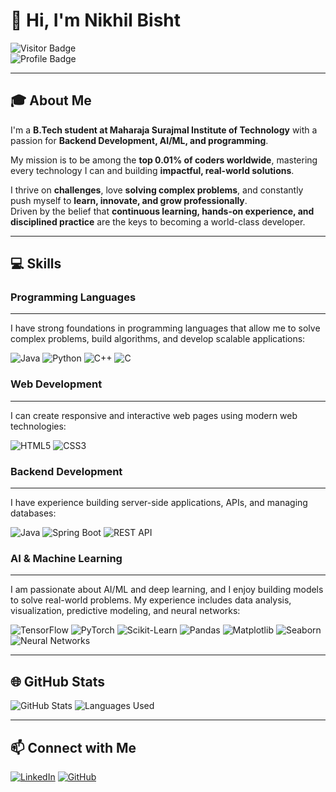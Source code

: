 # 👋 Hi, I'm Nikhil Bisht
![Visitor Badge](https://visitor-badge.laobi.icu/badge?page_id=THE-NIKHIL07.THE-NIKHIL07)  
![Profile Badge](https://img.shields.io/badge/Student-Maharaja_Surajmal_Institute_of_Tech-blue)

---

## 🎓 About Me
I'm a **B.Tech student at Maharaja Surajmal Institute of Technology** with a passion for **Backend Development, AI/ML, and programming**.  

My mission is to be among the **top 0.01% of coders worldwide**, mastering every technology I can and building **impactful, real-world solutions**.  

I thrive on **challenges**, love **solving complex problems**, and constantly push myself to **learn, innovate, and grow professionally**.  
Driven by the belief that **continuous learning, hands-on experience, and disciplined practice** are the keys to becoming a world-class developer.

---

## 💻 Skills

### Programming Languages
---
I have strong foundations in programming languages that allow me to solve complex problems, build algorithms, and develop scalable applications:  

![Java](https://img.shields.io/badge/Java-ED8B00?style=for-the-badge&logo=java&logoColor=white)
![Python](https://img.shields.io/badge/Python-3776AB?style=for-the-badge&logo=python&logoColor=white)
![C++](https://img.shields.io/badge/C++-00599C?style=for-the-badge&logo=c%2B%2B&logoColor=white)
![C](https://img.shields.io/badge/C-00599C?style=for-the-badge&logo=c&logoColor=white)

### Web Development
---
I can create responsive and interactive web pages using modern web technologies:  

![HTML5](https://img.shields.io/badge/HTML5-E34F26?style=for-the-badge&logo=html5&logoColor=white)
![CSS3](https://img.shields.io/badge/CSS3-1572B6?style=for-the-badge&logo=css3&logoColor=white)

### Backend Development
---
I have experience building server-side applications, APIs, and managing databases:  

![Java](https://img.shields.io/badge/Java-ED8B00?style=for-the-badge&logo=java&logoColor=white)
![Spring Boot](https://img.shields.io/badge/Spring_Boot-6DB33F?style=for-the-badge&logo=spring&logoColor=white)
![REST API](https://img.shields.io/badge/REST_API-000000?style=for-the-badge)

### AI & Machine Learning
---
I am passionate about AI/ML and deep learning, and I enjoy building models to solve real-world problems. My experience includes data analysis, visualization, predictive modeling, and neural networks:  

![TensorFlow](https://img.shields.io/badge/TensorFlow-FF6F00?style=for-the-badge&logo=tensorflow&logoColor=white)
![PyTorch](https://img.shields.io/badge/PyTorch-EE4C2C?style=for-the-badge&logo=PyTorch&logoColor=white)
![Scikit-Learn](https://img.shields.io/badge/Scikit--Learn-F7931E?style=for-the-badge&logo=scikit-learn&logoColor=white)
![Pandas](https://img.shields.io/badge/Pandas-150458?style=for-the-badge&logo=pandas&logoColor=white)
![Matplotlib](https://img.shields.io/badge/Matplotlib-FF5733?style=for-the-badge&logo=matplotlib&logoColor=white)
![Seaborn](https://img.shields.io/badge/Seaborn-3776AB?style=for-the-badge&logo=seaborn&logoColor=white)
![Neural Networks](https://img.shields.io/badge/Neural--Networks-FF6F00?style=for-the-badge)

---

## 🌐 GitHub Stats
![GitHub Stats](https://github-readme-stats.vercel.app/api?username=THE-NIKHIL07&show_icons=true&theme=radical)
![Languages Used](https://github-readme-stats.vercel.app/api/top-langs/?username=THE-NIKHIL07&layout=compact&theme=radical)

---

## 📫 Connect with Me
[![LinkedIn](https://img.shields.io/badge/LinkedIn-0A66C2?style=for-the-badge&logo=linkedin&logoColor=white)](https://www.linkedin.com/in/nikhil-bisht-86b64036a/)
[![GitHub](https://img.shields.io/badge/GitHub-181717?style=for-the-badge&logo=github&logoColor=white)](https://github.com/THE-NIKHIL07)

